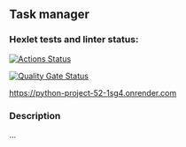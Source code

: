 ## Task manager
### Hexlet tests and linter status:
[![Actions Status](https://github.com/Nurzhan2023/python-project-52/actions/workflows/hexlet-check.yml/badge.svg)](https://github.com/Nurzhan2023/python-project-52/actions)

[![Quality Gate Status](https://sonarcloud.io/api/project_badges/measure?project=Nurzhan2023_python-project-52&metric=alert_status)](https://sonarcloud.io/summary/new_code?id=Nurzhan2023_python-project-52)


https://python-project-52-1sg4.onrender.com




### Description
...
